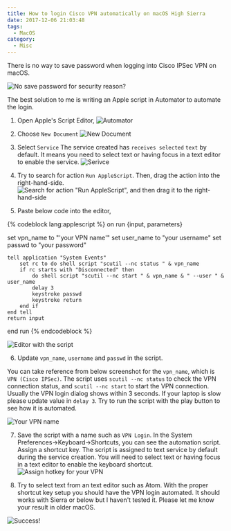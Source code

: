 ```yaml
---
title: How to login Cisco VPN automatically on macOS High Sierra
date: 2017-12-06 21:03:48
tags:
  - MacOS
category:
  - Misc
---
```


There is no way to save password when logging into Cisco IPSec VPN on macOS.

![No save password for security reason?](vpn_login.png)

The best solution to me is writing an Apple script in Automator to automate the login.

1. Open Apple's Script Editor,
![Automator](automator.png)

2. Choose `New Document`
![New Document](new_document.png)

3. Select `Service`
The service created has `receives selected` `text` by default. It means you need to select text or having focus in a text editor to enable the service.
![Serivce](service.png)

4. Try to search for action `Run AppleScript`. Then, drag the action into the right-hand-side.
![Search for action "Run AppleScript", and then drag it to the right-hand-side](run_apple_script.png)

5. Paste below code into the editor,

{% codeblock lang:applescript %}
on run {input, parameters}

  set vpn_name to "'your VPN name'"
  set user_name to "your username"
  set passwd to "your password"

	tell application "System Events"
		set rc to do shell script "scutil --nc status " & vpn_name
		if rc starts with "Disconnected" then
			do shell script "scutil --nc start " & vpn_name & " --user " & user_name
			delay 3
			keystroke passwd
			keystroke return
		end if
	end tell
	return input
end run
{% endcodeblock %}

![Editor with the script](script_editor.png)

6. Update `vpn_name`, `username` and `passwd` in the script.

You can take reference from below screenshot for the `vpn_name`, which is `VPN (Cisco IPSec)`. The script uses `scutil --nc status` to check the VPN connection status, and `scutil --nc start` to start the VPN connection. Usually the VPN login dialog shows within 3 seconds. If your laptop is slow please update value in `delay 3`. Try to run the script with the play button to see how it is automated.

![Your VPN name](vpn_name.png)

7. Save the script with a name such as `VPN Login`.
In the System Preferences->Keyboard->Shortcuts, you can see the automation script. Assign a shortcut key. The script is assigned to text service by default during the service creation. You will need to select text or having focus in a text editor to enable the keyboard shortcut.
![Assign hotkey for your VPN](keyboard_shortcuts.png)

8. Try to select text from an text editor such as Atom. With the proper shortcut key setup you should have the VPN login automated. It should works with Sierra or below but I haven't tested it. Please let me know your result in older macOS.

![Success!](success.png)
